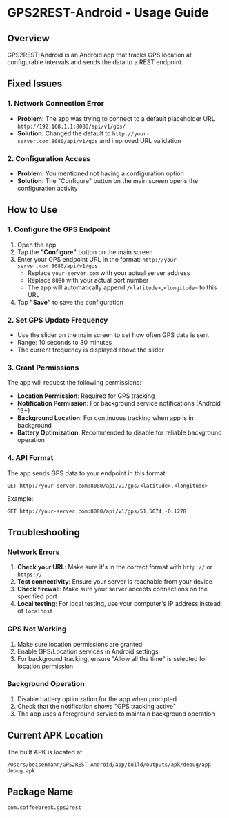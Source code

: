 # GPS2REST-Android - Usage Guide

## Overview
GPS2REST-Android is an Android app that tracks GPS location at configurable intervals and sends the data to a REST endpoint.

## Fixed Issues

### 1. Network Connection Error
- **Problem**: The app was trying to connect to a default placeholder URL `http://192.168.1.1:8080/api/v1/gps/`
- **Solution**: Changed the default to `http://your-server.com:8080/api/v1/gps` and improved URL validation

### 2. Configuration Access
- **Problem**: You mentioned not having a configuration option
- **Solution**: The "Configure" button on the main screen opens the configuration activity

## How to Use

### 1. Configure the GPS Endpoint
1. Open the app
2. Tap the **"Configure"** button on the main screen
3. Enter your GPS endpoint URL in the format: `http://your-server.com:8080/api/v1/gps`
   - Replace `your-server.com` with your actual server address
   - Replace `8080` with your actual port number
   - The app will automatically append `/<latitude>,<longitude>` to this URL
4. Tap **"Save"** to save the configuration

### 2. Set GPS Update Frequency
- Use the slider on the main screen to set how often GPS data is sent
- Range: 10 seconds to 30 minutes
- The current frequency is displayed above the slider

### 3. Grant Permissions
The app will request the following permissions:
- **Location Permission**: Required for GPS tracking
- **Notification Permission**: For background service notifications (Android 13+)
- **Background Location**: For continuous tracking when app is in background
- **Battery Optimization**: Recommended to disable for reliable background operation

### 4. API Format
The app sends GPS data to your endpoint in this format:
```
GET http://your-server.com:8080/api/v1/gps/<latitude>,<longitude>
```

Example:
```
GET http://your-server.com:8080/api/v1/gps/51.5074,-0.1278
```

## Troubleshooting

### Network Errors
1. **Check your URL**: Make sure it's in the correct format with `http://` or `https://`
2. **Test connectivity**: Ensure your server is reachable from your device
3. **Check firewall**: Make sure your server accepts connections on the specified port
4. **Local testing**: For local testing, use your computer's IP address instead of `localhost`

### GPS Not Working
1. Make sure location permissions are granted
2. Enable GPS/Location services in Android settings
3. For background tracking, ensure "Allow all the time" is selected for location permission

### Background Operation
1. Disable battery optimization for the app when prompted
2. Check that the notification shows "GPS tracking active"
3. The app uses a foreground service to maintain background operation

## Current APK Location
The built APK is located at:
```
/Users/beisenmann/GPS2REST-Android/app/build/outputs/apk/debug/app-debug.apk
```

## Package Name
```
com.coffeebreak.gps2rest
```
